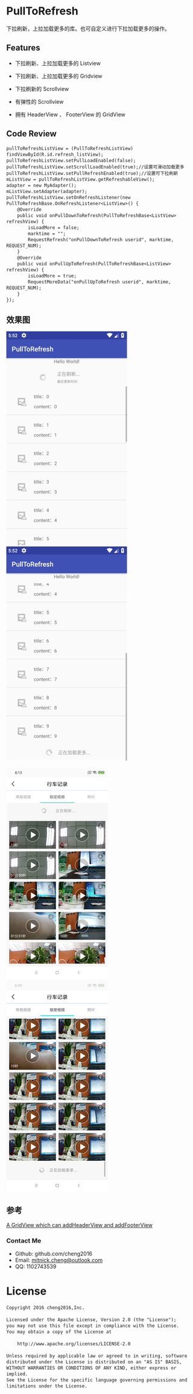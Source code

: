 # PullToRefresh
下拉刷新，上拉加载更多的库。也可自定义进行下拉加载更多的操作。



## Features

- 下拉刷新、上拉加载更多的 Listview

- 下拉刷新、上拉加载更多的 Gridview

- 下拉刷新的 Scrollview

- 有弹性的 Scrollview

- 拥有 HeaderView 、 FooterView 的 GridView

  

## Code Review

```
pullToRefreshListView = (PullToRefreshListView) findViewById(R.id.refresh_listView);
pullToRefreshListView.setPullLoadEnabled(false);
pullToRefreshListView.setScrollLoadEnabled(true);//设置可滑动加载更多
pullToRefreshListView.setPullRefreshEnabled(true);//设置可下拉刷新
mListView = pullToRefreshListView.getRefreshableView();
adapter = new MyAdapter();
mListView.setAdapter(adapter);
pullToRefreshListView.setOnRefreshListener(new PullToRefreshBase.OnRefreshListener<ListView>() {
    @Override
    public void onPullDownToRefresh(PullToRefreshBase<ListView> refreshView) {
        isLoadMore = false;
        marktime = "";
        RequestRefresh("onPullDownToRefresh userid", marktime, REQUEST_NUM);
    }
    @Override
    public void onPullUpToRefresh(PullToRefreshBase<ListView> refreshView) {
        isLoadMore = true;
        RequestMoreData("onPullUpToRefresh userid", marktime, REQUEST_NUM);
    }
});
```





## 效果图

   ![](screenshot/screenshot_1528566778.png)	   ![](screenshot/screenshot_1528566767.png)


   ![](screenshot/screenshot_2018-11-091.png)       ![](screenshot/screenshot_2018-11-09.png)




## 参考

[A GridView which can addHeaderView and addFooterView](https://github.com/liaohuqiu/android-GridViewWithHeaderAndFooter) 



### Contact Me

- Github: github.com/cheng2016
- Email: mitnick.cheng@outlook.com
- QQ: 1102743539


# License

    Copyright 2016 cheng2016,Inc.
    
    Licensed under the Apache License, Version 2.0 (the "License");
    you may not use this file except in compliance with the License.
    You may obtain a copy of the License at
    
        http://www.apache.org/licenses/LICENSE-2.0
    
    Unless required by applicable law or agreed to in writing, software
    distributed under the License is distributed on an "AS IS" BASIS,
    WITHOUT WARRANTIES OR CONDITIONS OF ANY KIND, either express or implied.
    See the License for the specific language governing permissions and
    limitations under the License.
